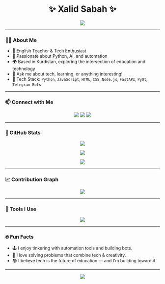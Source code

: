 <h1 align="center">✨ Xalid Sabah ✨</h1>
<p align="center">
  <img src="https://readme-typing-svg.demolab.com?font=Fira+Code&weight=500&pause=1000&color=36BCF7&width=435&lines=English+Teacher+%26+Tech+Enthusiast;Building+cool+things+with+Python+%26+AI;Lover+of+Elegant+Code+%26+Designs;Welcome+to+my+GitHub+Portfolio!">
</p>

---

### 👨‍💻 About Me

- 💼 English Teacher & Tech Enthusiast
- 🧠 Passionate about Python, AI, and automation
- 🌍 Based in Kurdistan, exploring the intersection of education and technology
- 💬 Ask me about tech, learning, or anything interesting!
- 🧰 Tech Stack: `Python`, `JavaScript`, `HTML`, `CSS`, `Node.js`, `FastAPI`, `PyQt`, `Telegram Bots`

---

### 📫 Connect with Me
<p align="center">
  <a href="mailto:xalidxboy1999@email.com"><img src="https://img.shields.io/badge/Gmail-EA4335?style=for-the-badge&logo=gmail&logoColor=white"></a>
  <a href="https://t.me/n1simp"><img src="https://img.shields.io/badge/Telegram-0088CC?style=for-the-badge&logo=telegram&logoColor=white"></a>
  <a href="https://github.com/xalidsabah"><img src="https://img.shields.io/badge/GitHub-333333?style=for-the-badge&logo=github&logoColor=white"></a>
</p>

---

### 🚀 GitHub Stats

<p align="center">
  <img src="https://github-readme-stats.vercel.app/api?username=xalidsabah&show_icons=true&theme=react&hide_border=true&include_all_commits=true&count_private=true" />
</p>

<p align="center">
  <img src="https://github-readme-streak-stats.herokuapp.com/?user=xalidsabah&theme=react&hide_border=true" />
</p>

<p align="center">
  <img src="https://github-profile-summary-cards.vercel.app/api/cards/profile-details?username=xalidsabah&theme=github_dark" />
</p>

---

### 📈 Contribution Graph
<p align="center">
  <img src="https://github-readme-activity-graph.vercel.app/graph?username=xalidsabah&theme=react-dark&hide_border=true" />
</p>

---

### 🎨 Tools I Use

<p align="center">
  <img src="https://skillicons.dev/icons?i=python,js,html,css,fastapi,nodejs,pyqt,figma,linux,vscode,github,git" />
</p>

---

### 🔥 Fun Facts
- 🕹 I enjoy tinkering with automation tools and building bots.
- 🧩 I love solving problems that combine tech & creativity.
- 📚 I believe tech is the future of education — and I'm building toward it.

---

<p align="center">
  <img src="https://capsule-render.vercel.app/api?type=waving&color=gradient&height=150&section=footer" />
</p>
